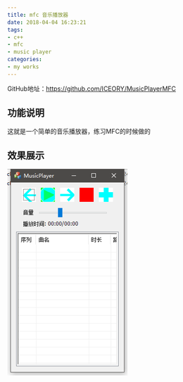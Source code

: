 ```yaml
---
title: mfc 音乐播放器
date: 2018-04-04 16:23:21
tags:
- c++
- mfc
- music player
categories: 
- my works
---
```


GitHub地址：https://github.com/ICEORY/MusicPlayerMFC

## 功能说明

这就是一个简单的音乐播放器，练习MFC的时候做的
<!-- more -->
## 效果展示

![appearance](mfc-音乐播放器/appearance.png)